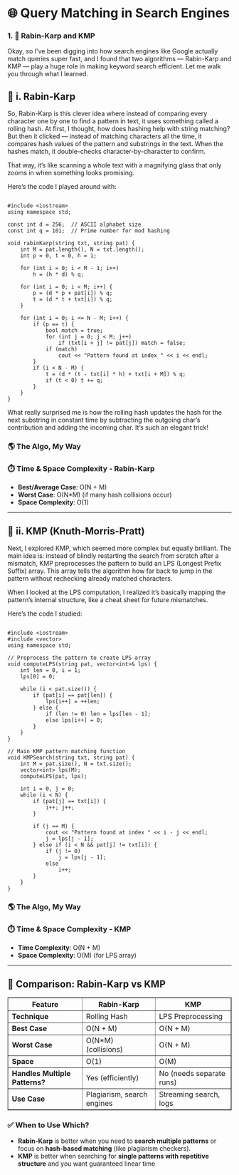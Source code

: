 <!DOCTYPE html>
<html lang="en">
<head>
<meta charset="UTF-8" />
<meta name="viewport" content="width=device-width, initial-scale=1" />


</head>
<body>

<h1>🌐 Query Matching in Search Engines</h1>

<h3>1. 🧠 Rabin-Karp and KMP</h3>
<p>Okay, so I've been digging into how search engines like Google actually match queries super fast, and I found that two algorithms — Rabin-Karp and KMP — play a huge role in making keyword search efficient. Let me walk you through what I learned.</p>

<h2>📌 i. Rabin-Karp</h2>
<p>So, Rabin-Karp is this clever idea where instead of comparing every character one by one to find a pattern in text, it uses something called a rolling hash. At first, I thought, how does hashing help with string matching? But then it clicked — instead of matching characters all the time, it compares hash values of the pattern and substrings in the text. When the hashes match, it double-checks character-by-character to confirm.</p>

<p>That way, it’s like scanning a whole text with a magnifying glass that only zooms in when something looks promising.</p>

<p>Here’s the code I played around with:</p>

<pre><code class="language-cpp">
#include &lt;iostream&gt;
using namespace std;

const int d = 256;  // ASCII alphabet size
const int q = 101;  // Prime number for mod hashing

void rabinKarp(string txt, string pat) {
    int M = pat.length(), N = txt.length();
    int p = 0, t = 0, h = 1;

    for (int i = 0; i &lt; M - 1; i++)
        h = (h * d) % q;

    for (int i = 0; i &lt; M; i++) {
        p = (d * p + pat[i]) % q;
        t = (d * t + txt[i]) % q;
    }

    for (int i = 0; i &lt;= N - M; i++) {
        if (p == t) {
            bool match = true;
            for (int j = 0; j &lt; M; j++)
                if (txt[i + j] != pat[j]) match = false;
            if (match)
                cout &lt;&lt; "Pattern found at index " &lt;&lt; i &lt;&lt; endl;
        }
        if (i &lt; N - M) {
            t = (d * (t - txt[i] * h) + txt[i + M]) % q;
            if (t &lt; 0) t += q;
        }
    }
}
</code></pre>

<p>What really surprised me is how the rolling hash updates the hash for the next substring in constant time by subtracting the outgoing char’s contribution and adding the incoming char. It’s such an elegant trick!</p>

<h3>🌎 The Algo, My Way</h3>

<h3>⏱️ Time &amp; Space Complexity - Rabin-Karp</h3>
<ul>
  <li><strong>Best/Average Case</strong>: O(N + M)</li>
  <li><strong>Worst Case</strong>: O(N*M) (if many hash collisions occur)</li>
  <li><strong>Space Complexity</strong>: O(1)</li>
</ul>

<hr />

<h2>📌 ii. KMP (Knuth-Morris-Pratt)</h2>
<p>Next, I explored KMP, which seemed more complex but equally brilliant. The main idea is: instead of blindly restarting the search from scratch after a mismatch, KMP preprocesses the pattern to build an LPS (Longest Prefix Suffix) array. This array tells the algorithm how far back to jump in the pattern without rechecking already matched characters.</p>

<p>When I looked at the LPS computation, I realized it’s basically mapping the pattern’s internal structure, like a cheat sheet for future mismatches.</p>

<p>Here’s the code I studied:</p>

<pre><code class="language-cpp">
#include &lt;iostream&gt;
#include &lt;vector&gt;
using namespace std;

// Preprocess the pattern to create LPS array
void computeLPS(string pat, vector&lt;int&gt;&amp; lps) {
    int len = 0, i = 1;
    lps[0] = 0;

    while (i &lt; pat.size()) {
        if (pat[i] == pat[len]) {
            lps[i++] = ++len;
        } else {
            if (len != 0) len = lps[len - 1];
            else lps[i++] = 0;
        }
    }
}

// Main KMP pattern matching function
void KMPSearch(string txt, string pat) {
    int M = pat.size(), N = txt.size();
    vector&lt;int&gt; lps(M);
    computeLPS(pat, lps);

    int i = 0, j = 0;
    while (i &lt; N) {
        if (pat[j] == txt[i]) {
            i++; j++;
        }

        if (j == M) {
            cout &lt;&lt; "Pattern found at index " &lt;&lt; i - j &lt;&lt; endl;
            j = lps[j - 1];
        } else if (i &lt; N &amp;&amp; pat[j] != txt[i]) {
            if (j != 0)
                j = lps[j - 1];
            else
                i++;
        }
    }
}
</code></pre>

<h3>🌎 The Algo, My Way</h3>

<h3>⏱️ Time &amp; Space Complexity - KMP</h3>
<ul>
  <li><strong>Time Complexity</strong>: O(N + M)</li>
  <li><strong>Space Complexity</strong>: O(M) (for LPS array)</li>
</ul>

<hr />

<h2>🔄 Comparison: Rabin-Karp vs KMP</h2>

<table border="1" cellpadding="5" cellspacing="0">
  <thead>
    <tr>
      <th>Feature</th>
      <th>Rabin-Karp</th>
      <th>KMP</th>
    </tr>
  </thead>
  <tbody>
    <tr>
      <td><strong>Technique</strong></td>
      <td>Rolling Hash</td>
      <td>LPS Preprocessing</td>
    </tr>
    <tr>
      <td><strong>Best Case</strong></td>
      <td>O(N + M)</td>
      <td>O(N + M)</td>
    </tr>
    <tr>
      <td><strong>Worst Case</strong></td>
      <td>O(N*M) (collisions)</td>
      <td>O(N + M)</td>
    </tr>
    <tr>
      <td><strong>Space</strong></td>
      <td>O(1)</td>
      <td>O(M)</td>
    </tr>
    <tr>
      <td><strong>Handles Multiple Patterns?</strong></td>
      <td>Yes (efficiently)</td>
      <td>No (needs separate runs)</td>
    </tr>
    <tr>
      <td><strong>Use Case</strong></td>
      <td>Plagiarism, search engines</td>
      <td>Streaming search, logs</td>
    </tr>
  </tbody>
</table>

<h3>✅ When to Use Which?</h3>
<ul>
  <li><strong>Rabin-Karp</strong> is better when you need to <strong>search multiple patterns</strong> or focus on <strong>hash-based matching</strong> (like plagiarism checkers).</li>
  <li><strong>KMP</strong> is better when searching for <strong>single patterns with repetitive structure</strong> and you want guaranteed linear time</li>
</ul>

</body>
</html>
